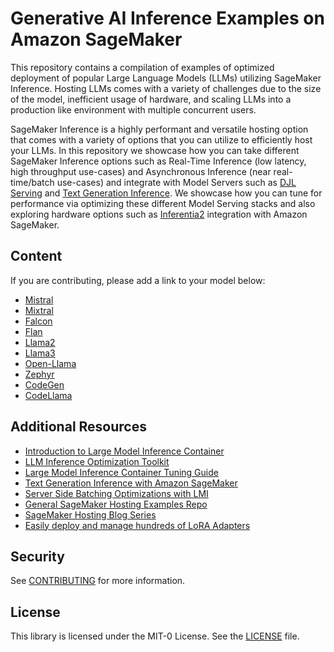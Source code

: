 # Generative AI Inference Examples on Amazon SageMaker
This repository contains a compilation of examples of optimized deployment of popular Large Language Models (LLMs) utilizing SageMaker Inference. Hosting LLMs comes with a variety of challenges due to the size of the model, inefficient usage of hardware, and scaling LLMs into a production like environment with multiple concurrent users.

SageMaker Inference is a highly performant and versatile hosting option that comes with a variety of options that you can utilize to efficiently host your LLMs. In this repository we showcase how you can take different SageMaker Inference options such as Real-Time Inference (low latency, high throughput use-cases) and Asynchronous Inference (near real-time/batch use-cases) and integrate with Model Servers such as [DJL Serving](https://github.com/deepjavalibrary/djl-serving) and [Text Generation Inference](https://github.com/huggingface/text-generation-inference). We showcase how you can tune for performance via optimizing these different Model Serving stacks and also exploring hardware options such as [Inferentia2](https://aws.amazon.com/blogs/machine-learning/achieve-high-performance-with-lowest-cost-for-generative-ai-inference-using-aws-inferentia2-and-aws-trainium-on-amazon-sagemaker/) integration with Amazon SageMaker.

## Content
If you are contributing, please add a link to your model below:

- [Mistral](./Mistral/)
- [Mixtral](./Mistral/)
- [Falcon](./Falcon/)
- [Flan](./FlanT5/)
- [Llama2](./Llama2/)
- [Llama3](./Llama3/)
- [Open-Llama](./Open-Llama/)
- [Zephyr](./Zephyr/)
- [CodeGen](./Codegen25/)
- [CodeLlama](./CodeLlama/)

## Additional Resources

- [Introduction to Large Model Inference Container](https://aws.amazon.com/blogs/machine-learning/boost-inference-performance-for-llms-with-new-amazon-sagemaker-containers/)
- [LLM Inference Optimization Toolkit](https://aws.amazon.com/blogs/machine-learning/achieve-up-to-2x-higher-throughput-while-reducing-costs-by-50-for-generative-ai-inference-on-amazon-sagemaker-with-the-new-inference-optimization-toolkit-part-1/)
- [Large Model Inference Container Tuning Guide](https://docs.djl.ai/docs/serving/serving/docs/lmi/tuning_guides/deepspeed_tuning_guide.html)
- [Text Generation Inference with Amazon SageMaker](https://aws.amazon.com/blogs/machine-learning/announcing-the-launch-of-new-hugging-face-llm-inference-containers-on-amazon-sagemaker/)
- [Server Side Batching Optimizations with LMI](https://aws.amazon.com/blogs/machine-learning/improve-throughput-performance-of-llama-2-models-using-amazon-sagemaker/)
- [General SageMaker Hosting Examples Repo](https://github.com/aws-samples/sagemaker-hosting)
- [SageMaker Hosting Blog Series](https://aws.amazon.com/blogs/machine-learning/model-hosting-patterns-in-amazon-sagemaker-part-1-common-design-patterns-for-building-ml-applications-on-amazon-sagemaker/)
- [Easily deploy and manage hundreds of LoRA Adapters](https://aws.amazon.com/blogs/machine-learning/easily-deploy-and-manage-hundreds-of-lora-adapters-with-sagemaker-efficient-multi-adapter-inference/)

## Security

See [CONTRIBUTING](CONTRIBUTING.md#security-issue-notifications) for more information.

## License

This library is licensed under the MIT-0 License. See the [LICENSE](./LICENSE) file.

